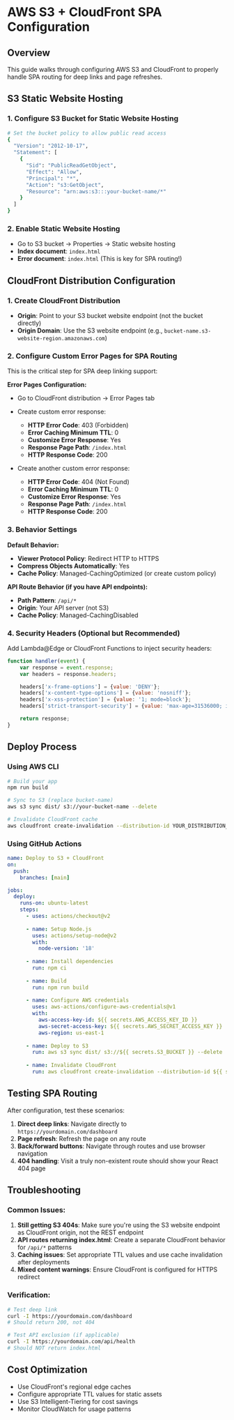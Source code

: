 # AWS S3 + CloudFront SPA Configuration

## Overview
This guide walks through configuring AWS S3 and CloudFront to properly handle SPA routing for deep links and page refreshes.

## S3 Static Website Hosting

### 1. Configure S3 Bucket for Static Website Hosting
```bash
# Set the bucket policy to allow public read access
{
  "Version": "2012-10-17",
  "Statement": [
    {
      "Sid": "PublicReadGetObject",
      "Effect": "Allow",
      "Principal": "*",
      "Action": "s3:GetObject",
      "Resource": "arn:aws:s3:::your-bucket-name/*"
    }
  ]
}
```

### 2. Enable Static Website Hosting
- Go to S3 bucket → Properties → Static website hosting
- **Index document**: `index.html`
- **Error document**: `index.html` (This is key for SPA routing!)

## CloudFront Distribution Configuration

### 1. Create CloudFront Distribution
- **Origin**: Point to your S3 bucket website endpoint (not the bucket directly)
- **Origin Domain**: Use the S3 website endpoint (e.g., `bucket-name.s3-website-region.amazonaws.com`)

### 2. Configure Custom Error Pages for SPA Routing
This is the critical step for SPA deep linking support:

**Error Pages Configuration:**
- Go to CloudFront distribution → Error Pages tab
- Create custom error response:
  - **HTTP Error Code**: 403 (Forbidden)
  - **Error Caching Minimum TTL**: 0
  - **Customize Error Response**: Yes
  - **Response Page Path**: `/index.html`
  - **HTTP Response Code**: 200

- Create another custom error response:
  - **HTTP Error Code**: 404 (Not Found)  
  - **Error Caching Minimum TTL**: 0
  - **Customize Error Response**: Yes
  - **Response Page Path**: `/index.html`
  - **HTTP Response Code**: 200

### 3. Behavior Settings
**Default Behavior:**
- **Viewer Protocol Policy**: Redirect HTTP to HTTPS
- **Compress Objects Automatically**: Yes
- **Cache Policy**: Managed-CachingOptimized (or create custom policy)

**API Route Behavior (if you have API endpoints):**
- **Path Pattern**: `/api/*`
- **Origin**: Your API server (not S3)
- **Cache Policy**: Managed-CachingDisabled

### 4. Security Headers (Optional but Recommended)
Add Lambda@Edge or CloudFront Functions to inject security headers:

```javascript
function handler(event) {
    var response = event.response;
    var headers = response.headers;

    headers['x-frame-options'] = {value: 'DENY'};
    headers['x-content-type-options'] = {value: 'nosniff'};
    headers['x-xss-protection'] = {value: '1; mode=block'};
    headers['strict-transport-security'] = {value: 'max-age=31536000; includeSubdomains'};

    return response;
}
```

## Deploy Process

### Using AWS CLI
```bash
# Build your app
npm run build

# Sync to S3 (replace bucket-name)
aws s3 sync dist/ s3://your-bucket-name --delete

# Invalidate CloudFront cache
aws cloudfront create-invalidation --distribution-id YOUR_DISTRIBUTION_ID --paths "/*"
```

### Using GitHub Actions
```yaml
name: Deploy to S3 + CloudFront
on:
  push:
    branches: [main]

jobs:
  deploy:
    runs-on: ubuntu-latest
    steps:
      - uses: actions/checkout@v2
      
      - name: Setup Node.js
        uses: actions/setup-node@v2
        with:
          node-version: '18'
          
      - name: Install dependencies
        run: npm ci
        
      - name: Build
        run: npm run build
        
      - name: Configure AWS credentials
        uses: aws-actions/configure-aws-credentials@v1
        with:
          aws-access-key-id: ${{ secrets.AWS_ACCESS_KEY_ID }}
          aws-secret-access-key: ${{ secrets.AWS_SECRET_ACCESS_KEY }}
          aws-region: us-east-1
          
      - name: Deploy to S3
        run: aws s3 sync dist/ s3://${{ secrets.S3_BUCKET }} --delete
        
      - name: Invalidate CloudFront
        run: aws cloudfront create-invalidation --distribution-id ${{ secrets.CLOUDFRONT_DISTRIBUTION_ID }} --paths "/*"
```

## Testing SPA Routing

After configuration, test these scenarios:
1. **Direct deep links**: Navigate directly to `https://yourdomain.com/dashboard`
2. **Page refresh**: Refresh the page on any route
3. **Back/forward buttons**: Navigate through routes and use browser navigation
4. **404 handling**: Visit a truly non-existent route should show your React 404 page

## Troubleshooting

### Common Issues:
1. **Still getting S3 404s**: Make sure you're using the S3 website endpoint as CloudFront origin, not the REST endpoint
2. **API routes returning index.html**: Create a separate CloudFront behavior for `/api/*` patterns
3. **Caching issues**: Set appropriate TTL values and use cache invalidation after deployments
4. **Mixed content warnings**: Ensure CloudFront is configured for HTTPS redirect

### Verification:
```bash
# Test deep link
curl -I https://yourdomain.com/dashboard
# Should return 200, not 404

# Test API exclusion (if applicable)
curl -I https://yourdomain.com/api/health
# Should NOT return index.html
```

## Cost Optimization

- Use CloudFront's regional edge caches
- Configure appropriate TTL values for static assets
- Use S3 Intelligent-Tiering for cost savings
- Monitor CloudWatch for usage patterns